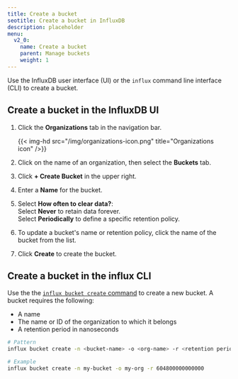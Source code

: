 ```yaml
---
title: Create a bucket
seotitle: Create a bucket in InfluxDB
description: placeholder
menu:
  v2_0:
    name: Create a bucket
    parent: Manage buckets
    weight: 1
---
```


Use the InfluxDB user interface (UI) or the `influx` command line interface (CLI)
to create a bucket.

## Create a bucket in the InfluxDB UI

1. Click the **Organizations** tab in the navigation bar.

    {{< img-hd src="/img/organizations-icon.png" title="Organizations icon" />}}

2. Click on the name of an organization, then select the **Buckets** tab.
3. Click **+ Create Bucket** in the upper right.
4. Enter a **Name** for the bucket.
5. Select **How often to clear data?**:  
    Select **Never** to retain data forever.  
    Select **Periodically** to define a specific retention policy.
4. To update a bucket's name or retention policy, click the name of the bucket from the list.
5. Click **Create** to create the bucket.

## Create a bucket in the influx CLI
Use the the [`influx bucket create` command](/v2.0/reference/cli/influx/bucket/create)
to create a new bucket. A bucket requires the following:

- A name
- The name or ID of the organization to which it belongs
- A retention period in nanoseconds

```sh
# Pattern
influx bucket create -n <bucket-name> -o <org-name> -r <retention period in nanoseconds>

# Example
influx bucket create -n my-bucket -o my-org -r 604800000000000
```
